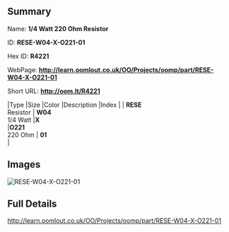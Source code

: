 

## Summary
 
Name: __1/4 Watt 220 Ohm Resistor__

ID: __RESE-W04-X-O221-01__

Hex ID: __R4221__

WebPage: __http://learn.oomlout.co.uk/OO/Projects/oomp/part/RESE-W04-X-O221-01__

Short URL: __http://oom.lt/R4221__


|Type   |Size   |Color   |Description   |Index   |
| __RESE__ <br>Resistor  | __W04__<br>1/4 Watt   |__X__<br>    |__O221__<br>220 Ohm    | __01__<br>  |


## Images
![RESE-W04-X-O221-01](http://oomlout.com/oomp-gen/parts/RESE-W04-X-O221-01/RESE-W04-X-O221-01_420.jpg)

## Full Details

 http://learn.oomlout.co.uk/OO/Projects/oomp/part/RESE-W04-X-O221-01

